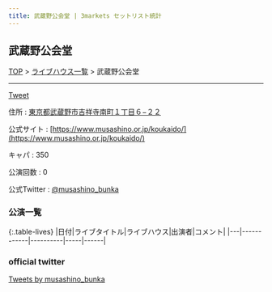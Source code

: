 ```yaml
---
title: 武蔵野公会堂 | 3markets セットリスト統計
---
```

## 武蔵野公会堂

[TOP](/setlist/) > [ライブハウス一覧](livehouses.html) > 武蔵野公会堂

___

<a href="https://twitter.com/share?ref_src=twsrc%5Etfw" data-text="3markets[ ]セットリスト > 武蔵野公会堂" class="twitter-share-button" data-via="3markets" data-hashtags="3markets" data-related="3markets" data-show-count="false">Tweet</a>

住所
:    <a href="https://www.google.co.jp/maps/search/%E6%9D%B1%E4%BA%AC%E9%83%BD%E6%AD%A6%E8%94%B5%E9%87%8E%E5%B8%82%E5%90%89%E7%A5%A5%E5%AF%BA%E5%8D%97%E7%94%BA%EF%BC%91%E4%B8%81%E7%9B%AE%EF%BC%96%E2%88%92%EF%BC%92%EF%BC%92" rel="noopener noreferrer" target="_blank">東京都武蔵野市吉祥寺南町１丁目６−２２</a>

公式サイト
:    [https://www.musashino.or.jp/koukaido/](https://www.musashino.or.jp/koukaido/)

キャパ
:    350

公演回数
: 0


公式Twitter
: <a href="https://twitter.com/musashino_bunka">@musashino_bunka</a>


### 公演一覧

{:.table-lives}
|日付|ライブタイトル|ライブハウス|出演者|コメント|
|---|------------|----------|-----|------|




### official twitter

<a class="twitter-timeline" href="https://twitter.com/musashino_bunka?ref_src=twsrc%5Etfw">Tweets by musashino_bunka</a> <script async src="https://platform.twitter.com/widgets.js" charset="utf-8"></script>


<script async src="https://platform.twitter.com/widgets.js" charset="utf-8"></script>